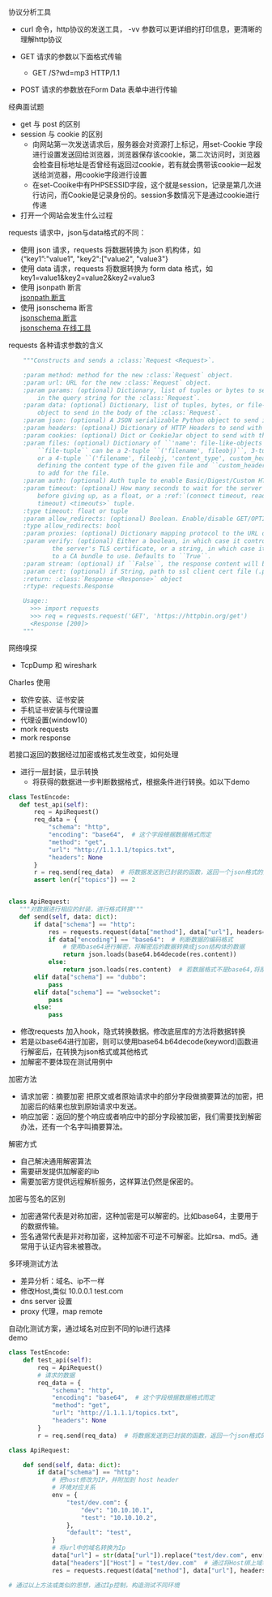 协议分析工具  

- curl 命令，http协议的发送工具， -vv 参数可以更详细的打印信息，更清晰的理解http协议

- GET 请求的参数以下面格式传输
    - GET /S?wd=mp3 HTTP/1.1

- POST 请求的参数放在Form Data 表单中进行传输

经典面试题  
- get 与 post 的区别
- session 与 cookie 的区别
    - 向网站第一次发送请求后，服务器会对资源打上标记，用set-Cookie 字段进行设置发送回给浏览器，浏览器保存该cookie，第二次访问时，浏览器会检查目标地址是否曾经有返回过cookie，若有就会携带该cookie一起发送给浏览器，用cookie字段进行设置
    - 在set-Cooike中有PHPSESSID字段，这个就是session，记录是第几次进行访问，而Cookie是记录身份的。session多数情况下是通过cookie进行传递
- 打开一个网站会发生什么过程

requests 请求中，json与data格式的不同：  
- 使用 json 请求，requests 将数据转换为 json 机构体，如  
{“key1”:"value1", "key2":["value2", "value3"}  
- 使用 data 请求，requests 将数据转换为 form data 格式，如  
key1=value1&key2=value2&key2=value3
- 使用 jsonpath 断言  
[jsonpath 断言](https://github.com/json-path/JsonPath)
- 使用 jsonschema 断言  
[jsonschema 断言](https://python-jsonschema.readthedocs.io/en/latest/#)  
[jsonschema 在线工具](https://jsonschema.net/)

requests 各种请求参数的含义  
```python
    """Constructs and sends a :class:`Request <Request>`.

    :param method: method for the new :class:`Request` object.
    :param url: URL for the new :class:`Request` object.
    :param params: (optional) Dictionary, list of tuples or bytes to send
        in the query string for the :class:`Request`.
    :param data: (optional) Dictionary, list of tuples, bytes, or file-like
        object to send in the body of the :class:`Request`.
    :param json: (optional) A JSON serializable Python object to send in the body of the :class:`Request`.
    :param headers: (optional) Dictionary of HTTP Headers to send with the :class:`Request`.
    :param cookies: (optional) Dict or CookieJar object to send with the :class:`Request`.
    :param files: (optional) Dictionary of ``'name': file-like-objects`` (or ``{'name': file-tuple}``) for multipart encoding upload.
        ``file-tuple`` can be a 2-tuple ``('filename', fileobj)``, 3-tuple ``('filename', fileobj, 'content_type')``
        or a 4-tuple ``('filename', fileobj, 'content_type', custom_headers)``, where ``'content-type'`` is a string
        defining the content type of the given file and ``custom_headers`` a dict-like object containing additional headers
        to add for the file.
    :param auth: (optional) Auth tuple to enable Basic/Digest/Custom HTTP Auth.
    :param timeout: (optional) How many seconds to wait for the server to send data
        before giving up, as a float, or a :ref:`(connect timeout, read
        timeout) <timeouts>` tuple.
    :type timeout: float or tuple
    :param allow_redirects: (optional) Boolean. Enable/disable GET/OPTIONS/POST/PUT/PATCH/DELETE/HEAD redirection. Defaults to ``True``.
    :type allow_redirects: bool
    :param proxies: (optional) Dictionary mapping protocol to the URL of the proxy.
    :param verify: (optional) Either a boolean, in which case it controls whether we verify
            the server's TLS certificate, or a string, in which case it must be a path
            to a CA bundle to use. Defaults to ``True``.
    :param stream: (optional) if ``False``, the response content will be immediately downloaded.
    :param cert: (optional) if String, path to ssl client cert file (.pem). If Tuple, ('cert', 'key') pair.
    :return: :class:`Response <Response>` object
    :rtype: requests.Response

    Usage::
      >>> import requests
      >>> req = requests.request('GET', 'https://httpbin.org/get')
      <Response [200]>
    """
```
网络嗅探
- TcpDump 和 wireshark

Charles 使用
- 软件安装、证书安装
- 手机证书安装与代理设置
- 代理设置(window10)
- mork requests
- mork response

若接口返回的数据经过加密或格式发生改变，如何处理
- 进行一层封装，显示转换
    - 将获得的数据进一步判断数据格式，根据条件进行转换。如以下demo
 ```python
class TestEncode:
    def test_api(self):
        req = ApiRequest()
        req_data = {
            "schema": "http",
            "encoding": "base64",  # 这个字段根据数据格式而定
            "method": "get",
            "url": "http://1.1.1.1/topics.txt",
            "headers": None
        }
        r = req.send(req_data)  # 将数据发送到已封装的函数，返回一个json格式的数据
        assert len(r["topics"]) == 2


class ApiRequest:
    """对数据进行相应的封装，进行格式转换"""
    def send(self, data: dict):
        if data["schema"] == "http":
            res = requests.request(data["method"], data["url"], headers=data["headers"])
            if data["encoding"] == "base64":  # 判断数据的编码格式
                # 使用base64进行解密，将解密后的数据转换成json结构体的数据
                return json.loads(base64.b64decode(res.content))
            else:
                return json.loads(res.content)  # 若数据格式不是base64,将原生内容进行json格式化
        elif data["schema"] == "dubbo":
            pass
        elif data["schema"] == "websocket":
            pass
        else:
            pass
```
- 修改requests 加入hook，隐式转换数据。修改底层库的方法将数据转换
- 若是以base64进行加密，则可以使用base64.b64decode(keyword)函数进行解密后，在转换为json格式或其他格式
- 加解密不要体现在测试用例中

加密方法

- 请求加密：摘要加密 把原文或者原始请求中的部分字段做摘要算法的加密，把加密后的结果也放到原始请求中发送。
- 响应加密：返回的整个响应或者响应中的部分字段被加密，我们需要找到解密办法，还有一个名字叫摘要算法。

解密方式

- 自己解决通用解密算法
- 需要研发提供加解密的lib
- 需要加密方提供远程解析服务，这样算法仍然是保密的。

加密与签名的区别

- 加密通常代表是对称加密，这种加密是可以解密的。比如base64，主要用于的数据传输。
- 签名通常代表是非对称加密，这种加密不可逆不可解密。比如rsa、md5。通常用于认证内容未被篡改。

多环境测试方法
- 差异分析：域名、ip不一样
- 修改Host,类似 10.0.0.1 test.com
- dns server 设置
- proxy 代理，map remote

自动化测试方案，通过域名对应到不同的Ip进行选择  
demo
```python
class TestEncode:
    def test_api(self):
        req = ApiRequest()
        # 请求的数据
        req_data = {
            "schema": "http",
            "encoding": "base64",  # 这个字段根据数据格式而定
            "method": "get",
            "url": "http://1.1.1.1/topics.txt",
            "headers": None
        }
        r = req.send(req_data)  # 将数据发送到已封装的函数，返回一个json格式的数据

class ApiRequest:

    def send(self, data: dict):
        if data["schema"] == "http":
            # 把host修改为IP，并附加到 host header
            # 环境对应关系
            env = {
                "test/dev.com": {
                    "dev": "10.10.10.1",
                    "test": "10.10.10.2",
                },
                "default": "test",
            }
            # 将url中的域名转换为Ip
            data["url"] = str(data["url"]).replace("test/dev.com", env["test/dev.com"][env["default"]])
            data["headers"]["Host"] = "test/dev.com"  # 通过将Host绑上域名，服务器会认为是通过域名进行访问
            res = requests.request(data["method"], data["url"], headers=data["headers"])

# 通过以上方法或类似的思想，通过Ip控制，构造测试不同环境
```


